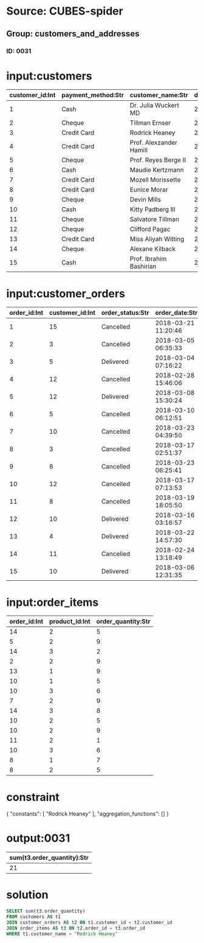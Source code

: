 # Source: CUBES-spider
## Group: customers_and_addresses
### ID: 0031

# input:customers

| customer_id:Int | payment_method:Str | customer_name:Str | date_became_customer:Str | other_customer_details:Str |
|---|---|---|---|---|
| 1 | Cash | Dr. Julia Wuckert MD | 2018-03-01 23:20:10 | nan |
| 2 | Cheque | Tillman Ernser | 2018-02-28 11:37:44 | nan |
| 3 | Credit Card | Rodrick Heaney | 2018-03-09 17:41:58 | nan |
| 4 | Credit Card | Prof. Alexzander Hamill | 2018-02-24 00:20:18 | VIP |
| 5 | Cheque | Prof. Reyes Berge II | 2018-03-07 18:05:11 | nan |
| 6 | Cash | Maudie Kertzmann | 2018-02-26 11:57:47 | nan |
| 7 | Credit Card | Mozell Morissette | 2018-02-25 13:15:04 | VIP |
| 8 | Credit Card | Eunice Morar | 2018-03-21 01:01:04 | nan |
| 9 | Cheque | Devin Mills | 2018-03-05 16:52:51 | nan |
| 10 | Cash | Kitty Padberg III | 2018-03-22 18:09:09 | nan |
| 11 | Cheque | Salvatore Tillman | 2018-03-04 00:17:48 | nan |
| 12 | Cheque | Clifford Pagac | 2018-02-24 10:24:23 | nan |
| 13 | Credit Card | Miss Aliyah Witting | 2018-03-05 07:19:45 | nan |
| 14 | Cheque | Alexane Kilback | 2018-03-08 01:17:31 | nan |
| 15 | Cash | Prof. Ibrahim Bashirian | 2018-03-15 02:54:27 | nan |

# input:customer_orders

| order_id:Int | customer_id:Int | order_status:Str | order_date:Str | order_details:Str |
|---|---|---|---|---|
| 1 | 15 | Cancelled | 2018-03-21 11:20:46 | nan |
| 2 | 3 | Cancelled | 2018-03-05 06:35:33 | nan |
| 3 | 5 | Delivered | 2018-03-04 07:16:22 | Second time |
| 4 | 12 | Cancelled | 2018-02-28 15:46:06 | nan |
| 5 | 12 | Delivered | 2018-03-08 15:30:24 | nan |
| 6 | 5 | Cancelled | 2018-03-10 06:12:51 | nan |
| 7 | 10 | Cancelled | 2018-03-23 04:39:50 | Second time |
| 8 | 3 | Cancelled | 2018-03-17 02:51:37 | nan |
| 9 | 8 | Cancelled | 2018-03-23 06:25:41 | nan |
| 10 | 12 | Cancelled | 2018-03-17 07:13:53 | nan |
| 11 | 8 | Cancelled | 2018-03-19 18:05:50 | Second time |
| 12 | 10 | Delivered | 2018-03-16 03:16:57 | Second time |
| 13 | 4 | Delivered | 2018-03-22 14:57:30 | nan |
| 14 | 11 | Cancelled | 2018-02-24 13:18:49 | Second time |
| 15 | 10 | Delivered | 2018-03-06 12:31:35 | nan |

# input:order_items

| order_id:Int | product_id:Int | order_quantity:Str |
|---|---|---|
| 14 | 2 | 5 |
| 5 | 2 | 9 |
| 14 | 3 | 2 |
| 2 | 2 | 9 |
| 13 | 1 | 9 |
| 10 | 1 | 5 |
| 10 | 3 | 6 |
| 7 | 2 | 9 |
| 14 | 3 | 8 |
| 10 | 2 | 5 |
| 10 | 2 | 9 |
| 11 | 2 | 1 |
| 10 | 3 | 6 |
| 8 | 1 | 7 |
| 8 | 2 | 5 |

# constraint

{
  "constants": [
    "Rodrick Heaney"
  ],
  "aggregation_functions": []
}

# output:0031

| sum(t3.order_quantity):Str |
|---|
| 21 |

# solution

```sql
SELECT sum(t3.order_quantity)
FROM customers AS t1
JOIN customer_orders AS t2 ON t1.customer_id = t2.customer_id
JOIN order_items AS t3 ON t2.order_id = t3.order_id
WHERE t1.customer_name = "Rodrick Heaney"
```

